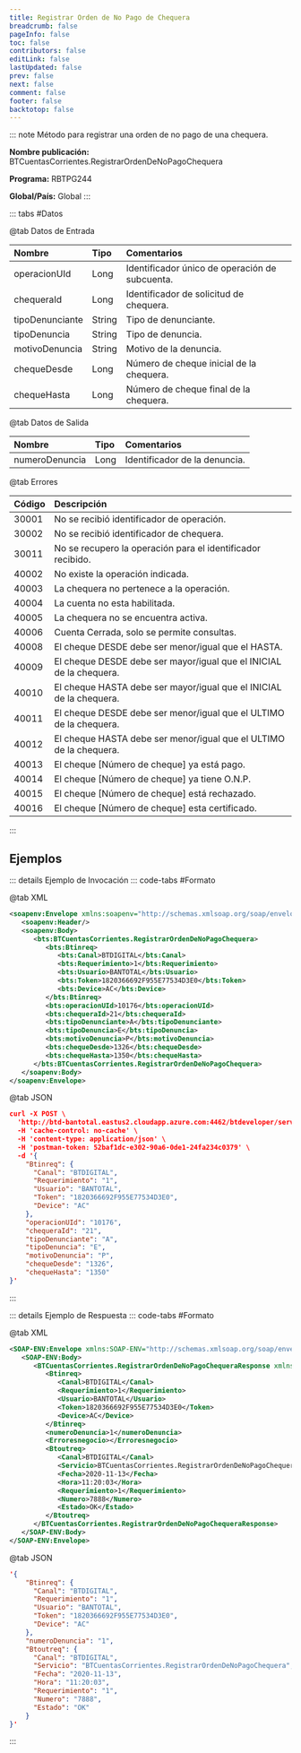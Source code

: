 ```yaml
---
title: Registrar Orden de No Pago de Chequera
breadcrumb: false
pageInfo: false
toc: false
contributors: false
editLink: false
lastUpdated: false
prev: false
next: false
comment: false
footer: false
backtotop: false
---
```


<!-- ABRE DATOS DEL MÉTODO -->
::: note Método para registrar una orden de no pago de una chequera.

**Nombre publicación:** BTCuentasCorrientes.RegistrarOrdenDeNoPagoChequera

**Programa:** RBTPG244

**Global/País:** Global
:::
<!-- CIERRA DATOS DEL MÉTODO -->

<!-- ABRE TABLA DE DATOS -->
::: tabs #Datos 

@tab Datos de Entrada

Nombre | Tipo | Comentarios
:--------- | :--------- | :---------
operacionUId | Long | Identificador único de operación de subcuenta.
chequeraId | Long | Identificador de solicitud de chequera.
tipoDenunciante | String | Tipo de denunciante.
tipoDenuncia | String | Tipo de denuncia.
motivoDenuncia | String | Motivo de la denuncia.
chequeDesde | Long | Número de cheque inicial de la chequera.
chequeHasta | Long | Número de cheque final de la chequera.

@tab Datos de Salida

Nombre | Tipo | Comentarios
:--------- | :----------- | :-----------
numeroDenuncia | Long | Identificador de la denuncia.

@tab Errores

Código | Descripción
:--------- | :-----------
30001 | No se recibió identificador de operación.
30002 | No se recibió identificador de chequera.
30011 | No se recupero la operación para el identificador recibido.
40002 | No existe la operación indicada.
40003 | La chequera no pertenece a la operación.
40004 | La cuenta no esta habilitada.
40005 | La chequera no se encuentra activa.
40006 | Cuenta Cerrada, solo se permite consultas.
40008 | El cheque DESDE debe ser menor/igual que el HASTA.
40009 | El cheque DESDE debe ser mayor/igual que el INICIAL de la chequera.
40010 | El cheque HASTA debe ser mayor/igual que el INICIAL de la chequera.
40011 | El cheque DESDE debe ser menor/igual que el ULTIMO de la chequera.
40012 | El cheque HASTA debe ser menor/igual que el ULTIMO de la chequera.
40013 | El cheque [Número de cheque] ya está pago.
40014 | El cheque [Número de cheque] ya tiene O.N.P.
40015 | El cheque [Número de cheque] está rechazado.
40016 | El cheque [Número de cheque] esta certificado.
::: 
<!-- CIERRA TABLA DE DATOS -->

## **Ejemplos**

<!-- ABRE EJEMPLO DE INVOCACIÓN -->
::: details Ejemplo de Invocación 
::: code-tabs #Formato

@tab XML
```xml
<soapenv:Envelope xmlns:soapenv="http://schemas.xmlsoap.org/soap/envelope/" xmlns:bts="http://uy.com.dlya.bantotal/BTSOA/">
   <soapenv:Header/>
   <soapenv:Body>
      <bts:BTCuentasCorrientes.RegistrarOrdenDeNoPagoChequera>
         <bts:Btinreq>
            <bts:Canal>BTDIGITAL</bts:Canal>
            <bts:Requerimiento>1</bts:Requerimiento>
            <bts:Usuario>BANTOTAL</bts:Usuario>
            <bts:Token>1820366692F955E77534D3E0</bts:Token>
            <bts:Device>AC</bts:Device>
         </bts:Btinreq>
         <bts:operacionUId>10176</bts:operacionUId>
         <bts:chequeraId>21</bts:chequeraId>
         <bts:tipoDenunciante>A</bts:tipoDenunciante>
         <bts:tipoDenuncia>E</bts:tipoDenuncia>
         <bts:motivoDenuncia>P</bts:motivoDenuncia>
         <bts:chequeDesde>1326</bts:chequeDesde>
         <bts:chequeHasta>1350</bts:chequeHasta>
      </bts:BTCuentasCorrientes.RegistrarOrdenDeNoPagoChequera>
   </soapenv:Body>
</soapenv:Envelope>
```

@tab JSON
```json
curl -X POST \
  'http://btd-bantotal.eastus2.cloudapp.azure.com:4462/btdeveloper/servlet/com.dlya.bantotal.odwsbt_BTCuentasCorrientes_v1?RegistrarOrdenDeNoPagoChequera' \
  -H 'cache-control: no-cache' \
  -H 'content-type: application/json' \
  -H 'postman-token: 52baf1dc-e302-90a6-0de1-24fa234c0379' \
  -d '{
	"Btinreq": {
	  "Canal": "BTDIGITAL",
	  "Requerimiento": "1",
	  "Usuario": "BANTOTAL",
	  "Token": "1820366692F955E77534D3E0",
	  "Device": "AC"
	},
	"operacionUId": "10176",
	"chequeraId": "21",
	"tipoDenunciante": "A",
	"tipoDenuncia": "E",
	"motivoDenuncia": "P",
	"chequeDesde": "1326",
	"chequeHasta": "1350"
}'
```
:::
<!-- CIERRA EJEMPLO DE INVOCACIÓN -->

<!-- ABRE EJEMPLO DE RESPUESTA -->
::: details Ejemplo de Respuesta 
::: code-tabs #Formato

@tab XML
```xml
<SOAP-ENV:Envelope xmlns:SOAP-ENV="http://schemas.xmlsoap.org/soap/envelope/" xmlns:xsd="http://www.w3.org/2001/XMLSchema" xmlns:SOAP-ENC="http://schemas.xmlsoap.org/soap/encoding/" xmlns:xsi="http://www.w3.org/2001/XMLSchema-instance">
   <SOAP-ENV:Body>
      <BTCuentasCorrientes.RegistrarOrdenDeNoPagoChequeraResponse xmlns="http://uy.com.dlya.bantotal/BTSOA/">
         <Btinreq>
            <Canal>BTDIGITAL</Canal>
            <Requerimiento>1</Requerimiento>
            <Usuario>BANTOTAL</Usuario>
            <Token>1820366692F955E77534D3E0</Token>
            <Device>AC</Device>
         </Btinreq>
         <numeroDenuncia>1</numeroDenuncia>
         <Erroresnegocio></Erroresnegocio>
         <Btoutreq>
            <Canal>BTDIGITAL</Canal>
            <Servicio>BTCuentasCorrientes.RegistrarOrdenDeNoPagoChequera</Servicio>
            <Fecha>2020-11-13</Fecha>
            <Hora>11:20:03</Hora>
            <Requerimiento>1</Requerimiento>
            <Numero>7888</Numero>
            <Estado>OK</Estado>
         </Btoutreq>
      </BTCuentasCorrientes.RegistrarOrdenDeNoPagoChequeraResponse>
   </SOAP-ENV:Body>
</SOAP-ENV:Envelope>
```

@tab JSON
```json
'{
	"Btinreq": {
	  "Canal": "BTDIGITAL",
	  "Requerimiento": "1",
	  "Usuario": "BANTOTAL",
	  "Token": "1820366692F955E77534D3E0",
	  "Device": "AC"
	},
	"numeroDenuncia": "1",
	"Btoutreq": {
	  "Canal": "BTDIGITAL",
	  "Servicio": "BTCuentasCorrientes.RegistrarOrdenDeNoPagoChequera",
	  "Fecha": "2020-11-13",
	  "Hora": "11:20:03",
	  "Requerimiento": "1",
	  "Numero": "7888",
	  "Estado": "OK"
	}
}'
```
::: 
<!-- CIERRA EJEMPLO DE RESPUESTA -->